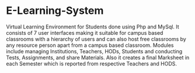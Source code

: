 # E-Learning-System
Virtual Learning Environment for Students done using Php and MySql. It consists of 7 user interfaces making it suitable for campus based classrooms with a hierarchy of users and can also host free classrooms by any resource person apart from a campus based classroom. Modules include managing Institutions, Teachers, HODs, Students and conducting Tests, Assignments, and share Materials. Also it creates a final Marksheet in each Semester which is reported from respective Teachers and HODS.
